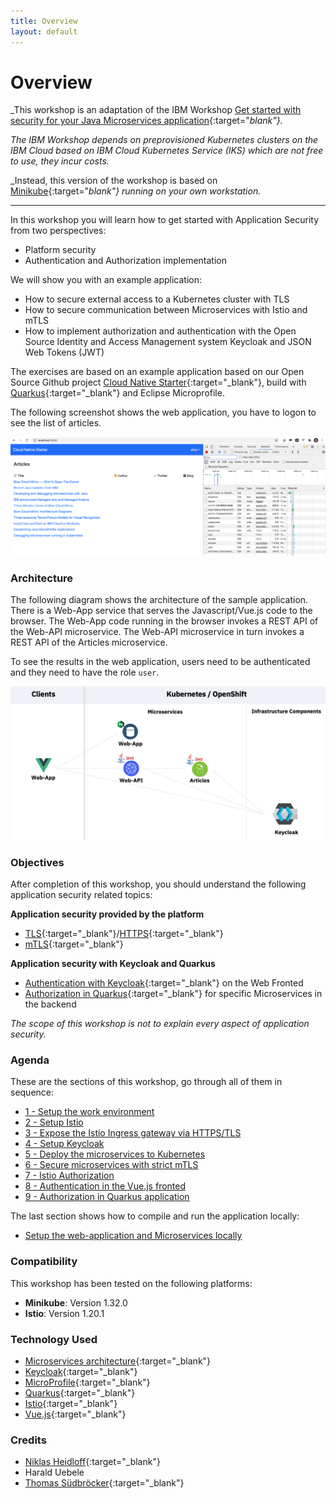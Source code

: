 ```yaml
---
title: Overview
layout: default
---
```


# Overview

_This workshop is an adaptation of the IBM Workshop [Get started with security for your Java Microservices application](https://ibm-developer.gitbook.io/get-started-with-security-for-your-java-microservi/){:target="_blank"}._

_The IBM Workshop depends on preprovisioned Kubernetes clusters on the IBM Cloud based on IBM Cloud Kubernetes Service (IKS) which are not free to use, they incur costs._

_Instead, this version of the workshop is based on [Minikube](https://minikube.sigs.k8s.io/docs/){:target="_blank"} running on your own workstation._

---

In this workshop you will learn how to get started with Application Security from two perspectives:
* Platform security
* Authentication and Authorization implementation

We will show you with an example application:
* How to secure external access to a Kubernetes cluster with TLS
* How to secure communication between Microservices with Istio and mTLS
* How to implement authorization and authentication with the Open Source Identity and Access Management system Keycloak and JSON Web Tokens (JWT)

The exercises are based on an example application based on our Open Source Github project [Cloud Native Starter](https://github.com/IBM/cloud-native-starter/tree/master/security){:target="_blank"}, build with [Quarkus](https://quarkus.io){:target="_blank"} and Eclipse Microprofile.

The following screenshot shows the web application, you have to logon to see the list of articles.

<kbd><img src="images/architecture-wep-app-screenshot.png"/></kbd>

### Architecture

The following diagram shows the architecture of the sample application. There is a Web-App service that serves the Javascript/Vue.js code to the browser. The Web-App code running in the browser invokes a REST API of the Web-API microservice. The Web-API microservice in turn invokes a REST API of the Articles microservice. 

To see the results in the web application, users need to be authenticated and they need to have the role `user`. 

<kbd><img src="images/architecture-diagram.png"/></kbd>

### Objectives

After completion of this workshop, you should understand the following application security related topics:

**Application security provided by the platform**
* [TLS](https://en.wikipedia.org/wiki/Transport_Layer_Security){:target="_blank"}/[HTTPS](https://en.wikipedia.org/wiki/HTTPS){:target="_blank"}
* [mTLS](https://en.wikipedia.org/wiki/Mutual_authentication){:target="_blank"}

**Application security with Keycloak and Quarkus**
* [Authentication with Keycloak](https://en.wikipedia.org/wiki/Authentication){:target="_blank"} on the Web Fronted
* [Authorization in Quarkus](https://en.wikipedia.org/wiki/Authorization){:target="_blank"} for specific Microservices in the backend

*The scope of this workshop is not to explain every aspect of application security.*

### Agenda

These are the sections of this workshop, go through all of them in sequence:

* [1 - Setup the work environment](workshop/01-pre-work/prework.md)
* [2 - Setup Istio](workshop/02-app-env-exercise/SETUP_ISTIO.md)
* [3 - Expose the Istio Ingress gateway via HTTPS/TLS](workshop/02-app-env-exercise/SETUP_ISTIO_INGRESS.md)
* [4 - Setup Keycloak](workshop/02-app-env-exercise/SETUP_KEYCLOAK.md)
* [5 - Deploy the microservices to Kubernetes](workshop/03-p-sec-exercise/01-README.md)
* [6 - Secure microservices with strict mTLS](workshop/03-p-sec-exercise/02-README.md)
* [7 - Istio Authorization](workshop/03-p-sec-exercise/03-README.md)
* [8 - Authentication in the Vue.js fronted](workshop/04-app-sec-exercise/APPLICATION_AUTHENTICATION.md)
* [9 - Authorization in Quarkus application](workshop/04-app-sec-exercise/APPLICATION_AUTHORIZATION.md)

The last section shows how to compile and run the application locally:
* [Setup the web-application and Microservices locally](workshop/04-app-sec-exercise/local.md)


### Compatibility

This workshop has been tested on the following platforms:

* **Minikube**: Version 1.32.0
* **Istio**: Version 1.20.1 


### Technology Used

* [Microservices architecture](https://en.wikipedia.org/wiki/Microservices){:target="_blank"}
* [Keycloak](https://www.keycloak.org){:target="_blank"}
* [MicroProfile](https://microprofile.io/){:target="_blank"}
* [Quarkus](https://quarkus.io){:target="_blank"}
* [Istio](https://https://istio.io){:target="_blank"}
* [Vue.js](https://vuejs.org/){:target="_blank"}

### Credits

* [Niklas Heidloff](https://twitter.com/nheidloff){:target="_blank"}
* Harald Uebele
* [Thomas Südbröcker](https://twitter.com/tsuedbroecker){:target="_blank"}

